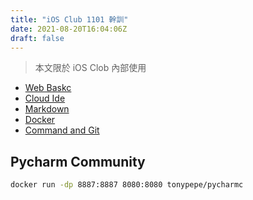 ```yaml
---
title: "iOS Club 1101 幹訓"
date: 2021-08-20T16:04:06Z
draft: false
---
```


> 本文限於 iOS Clob 內部使用

* [Web Baskc](/posts/web/web-basic/)
* [Cloud Ide](/posts/dev/cloud-ide-docker/)
* [Markdown](/posts/others/markdown/)
* [Docker](/posts/docker/docker/)
* [Command and Git](https://drive.google.com/file/d/1SUcLFZc3rxJg3X8tXbayVtMRZxAOOWFY/view?usp=sharing)

## Pycharm Community

```bash
docker run -dp 8887:8887 8080:8080 tonypepe/pycharmc
```
